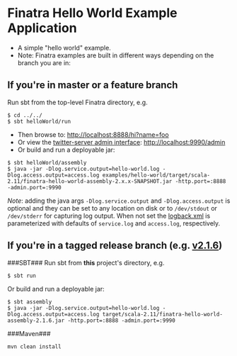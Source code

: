 # Finatra Hello World Example Application

* A simple "hello world" example.
* Note: Finatra examples are built in different ways depending on the branch you are in:

If you're in master or a feature branch
----------------------------------------------------------
Run sbt from the top-level Finatra directory, e.g.
```
$ cd ../../
$ sbt helloWorld/run
```
* Then browse to: [http://localhost:8888/hi?name=foo](http://localhost:8888/hi?name=foo)
* Or view the [twitter-server admin interface](https://twitter.github.io/twitter-server/Features.html#http-admin-interface): [http://localhost:9990/admin](http://localhost:9990/admin)
* Or build and run a deployable jar:
```
$ sbt helloWorld/assembly
$ java -jar -Dlog.service.output=hello-world.log -Dlog.access.output=access.log examples/hello-world/target/scala-2.11/finatra-hello-world-assembly-2.x.x-SNAPSHOT.jar -http.port=:8888 -admin.port=:9990
```
*Note*: adding the java args `-Dlog.service.output` and `-Dlog.access.output` is optional and they can be set to any location on disk or to `/dev/stdout` or `/dev/stderr` for capturing log output. When not set the [logback.xml](./src/main/resources/logback.xml) is parameterized with defaults of `service.log` and `access.log`, respectively.

If you're in a tagged release branch (e.g. [v2.1.6](https://github.com/twitter/finatra/tree/v2.1.6))
----------------------------------------------------------
###SBT###
Run sbt from **this** project's directory, e.g.
```
$ sbt run
```
Or build and run a deployable jar:
```
$ sbt assembly
$ java -jar -Dlog.service.output=hello-world.log -Dlog.access.output=access.log target/scala-2.11/finatra-hello-world-assembly-2.1.6.jar -http.port=:8888 -admin.port=:9990
```

###Maven###
```
mvn clean install
```
